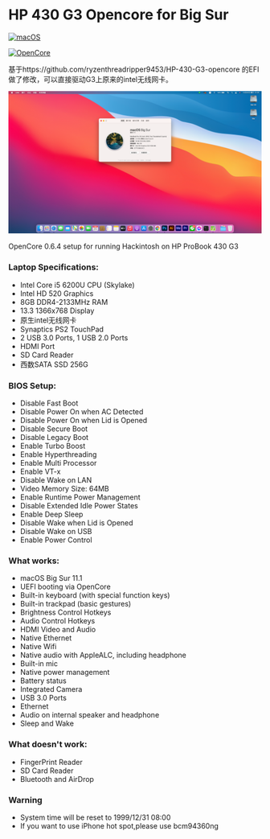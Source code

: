 # HP 430 G3 Opencore for Big Sur

[![macOS](https://img.shields.io/badge/macOS-11.1-orange)](https://www.apple.com/macos/big-sur/)

[![OpenCore](https://img.shields.io/badge/OpenCore-0.6.4-9cf)](https://dortania.github.io/OpenCore-Install-Guide/)

基于https://github.com/ryzenthreadripper9453/HP-430-G3-opencore 的EFI做了修改，可以直接驱动G3上原来的intel无线网卡。



![](hackintosh_laptop.png)

OpenCore 0.6.4 setup for running Hackintosh on HP ProBook 430 G3

### Laptop Specifications:
- Intel Core i5 6200U CPU (Skylake)
- Intel HD 520 Graphics
- 8GB DDR4-2133MHz RAM
- 13.3 1366x768 Display
- 原生intel无线网卡
- Synaptics PS2 TouchPad
- 2 USB 3.0 Ports, 1 USB 2.0 Ports
- HDMI Port
- SD Card Reader
- 西数SATA SSD 256G

### BIOS Setup:
- Disable Fast Boot
- Disable Power On when AC Detected
- Disable Power On when Lid is Opened
- Disable Secure Boot
- Disable Legacy Boot
- Enable Turbo Boost
- Enable Hyperthreading
- Enable Multi Processor
- Enable VT-x
- Disable Wake on LAN
- Video Memory Size: 64MB
- Enable Runtime Power Management
- Disable Extended Idle Power States
- Enable Deep Sleep
- Disable Wake when Lid is Opened
- Disable Wake on USB
- Enable Power Control

### What works:
- macOS Big Sur 11.1
- UEFI booting via OpenCore
- Built-in keyboard (with special function keys)
- Built-in trackpad (basic gestures)
- Brightness Control Hotkeys
- Audio Control Hotkeys
- HDMI Video and Audio
- Native Ethernet
- Native Wifi
- Native audio with AppleALC, including headphone
- Built-in mic
- Native power management
- Battery status
- Integrated Camera
- USB 3.0 Ports
- Ethernet
- Audio on internal speaker and headphone
- Sleep and Wake

### What doesn't work:
- FingerPrint Reader
- SD Card Reader
- Bluetooth and AirDrop

### Warning
- System time will be reset to 1999/12/31 08:00
- If you want to use iPhone hot spot,please use bcm94360ng
